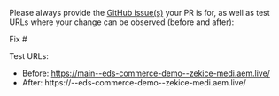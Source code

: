 Please always provide the [GitHub issue(s)](../issues) your PR is for, as well as test URLs where your change can be observed (before and after):

Fix #<gh-issue-id>

Test URLs:
- Before: https://main--eds-commerce-demo--zekice-medi.aem.live/
- After: https://<branch>--eds-commerce-demo--zekice-medi.aem.live/
